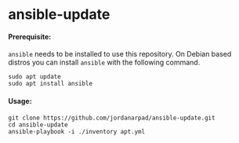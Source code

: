 # ansible-update

#### Prerequisite:
`ansible` needs to be installed to use this repository. On Debian based distros you can install `ansible` with the following command.
```
sudo apt update
sudo apt install ansible
```
#### Usage:
```
git clone https://github.com/jordanarpad/ansible-update.git
cd ansible-update
ansible-playbook -i ./inventory apt.yml
```
